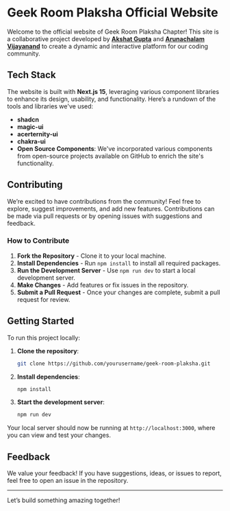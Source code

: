 # Geek Room Plaksha Official Website

Welcome to the official website of Geek Room Plaksha Chapter! This site is a collaborative project developed by **[Akshat Gupta](https://www.linkedin.com/in/akshat-gupta-840740285/)** and **[Arunachalam Vijayanand](https://www.linkedin.com/in/arunachalam-vijayanand-42a263244/)** to create a dynamic and interactive platform for our coding community.

## Tech Stack

The website is built with **Next.js 15**, leveraging various component libraries to enhance its design, usability, and functionality. Here’s a rundown of the tools and libraries we've used:

- **shadcn**
- **magic-ui**
- **acerternity-ui**
- **chakra-ui**
- **Open Source Components**: We've incorporated various components from open-source projects available on GitHub to enrich the site's functionality.

## Contributing

We’re excited to have contributions from the community! Feel free to explore, suggest improvements, and add new features. Contributions can be made via pull requests or by opening issues with suggestions and feedback.

### How to Contribute

1. **Fork the Repository** - Clone it to your local machine.
2. **Install Dependencies** - Run `npm install` to install all required packages.
3. **Run the Development Server** - Use `npm run dev` to start a local development server.
4. **Make Changes** - Add features or fix issues in the repository.
5. **Submit a Pull Request** - Once your changes are complete, submit a pull request for review.

## Getting Started

To run this project locally:

1. **Clone the repository**:

   ```bash
   git clone https://github.com/yourusername/geek-room-plaksha.git
   ```

2. **Install dependencies**:

   ```bash
   npm install
   ```

3. **Start the development server**:

   ```bash
   npm run dev
   ```

Your local server should now be running at `http://localhost:3000`, where you can view and test your changes.

## Feedback

We value your feedback! If you have suggestions, ideas, or issues to report, feel free to open an issue in the repository.

---

Let’s build something amazing together!

